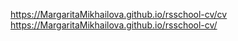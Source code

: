 https://MargaritaMikhailova.github.io/rsschool-cv/cv
https://MargaritaMikhailova.github.io/rsschool-cv/
